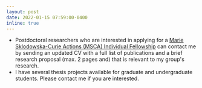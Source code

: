 ```yaml
---
layout: post
date: 2022-01-15 07:59:00-0400
inline: true
---
```


- Postdoctoral researchers who are interested in applying for a [Marie Sklodowska-Curie Actions (MSCA) Individual Fellowship](https://ec.europa.eu/research/mariecurieactions/actions/individual-fellowships_en) can contact me by sending an updated CV with a full list of publications and a brief research proposal (max. 2 pages and) that is relevant to my group's research.
- I have several thesis projects available for graduate and undergraduate students. Please contact me if you are interested.
